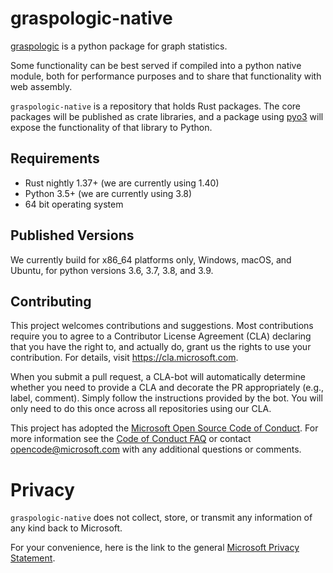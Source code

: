 # graspologic-native

[graspologic](https://github.com/microsoft/graspologic) is a python package for graph statistics. 

Some functionality can be best served if compiled into a python native module, both for performance purposes and to 
share that functionality with web assembly.

`graspologic-native` is a repository that holds Rust packages. The core packages will be published as crate libraries, 
and a package using [pyo3](https://github.com/pyo3/pyo3) will expose the functionality of that library to Python.  

## Requirements
- Rust nightly 1.37+ (we are currently using 1.40)
- Python 3.5+ (we are currently using 3.8)
- 64 bit operating system

## Published Versions
We currently build for x86_64 platforms only, Windows, macOS, and Ubuntu, for python versions 3.6, 3.7, 3.8, and 3.9.

## Contributing

This project welcomes contributions and suggestions. Most contributions require you to
agree to a Contributor License Agreement (CLA) declaring that you have the right to,
and actually do, grant us the rights to use your contribution. For details, visit
https://cla.microsoft.com.

When you submit a pull request, a CLA-bot will automatically determine whether you need
to provide a CLA and decorate the PR appropriately (e.g., label, comment). Simply follow the
instructions provided by the bot. You will only need to do this once across all repositories using our CLA.

This project has adopted the [Microsoft Open Source Code of Conduct](https://opensource.microsoft.com/codeofconduct/).
For more information see the [Code of Conduct FAQ](https://opensource.microsoft.com/codeofconduct/faq/)
or contact [opencode@microsoft.com](mailto:opencode@microsoft.com) with any additional questions or comments.

# Privacy

`graspologic-native` does not collect, store, or transmit any information of any kind back to Microsoft.

For your convenience, here is the link to the general [Microsoft Privacy Statement](https://privacy.microsoft.com/en-us/privacystatement/). 
